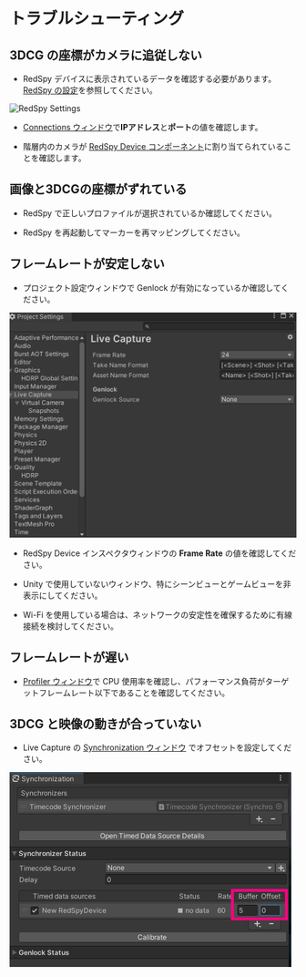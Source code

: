# トラブルシューティング

## 3DCG の座標がカメラに追従しない

- RedSpy デバイスに表示されているデータを確認する必要があります。[RedSpy の設定](getting-started.md#stype-デバイスのセットアップ)を参照してください。

![RedSpy Settings](../images/redspy-settings.png)

- [Connections ウィンドウ](getting-started.md#stype-デバイスを-unity-エディタに接続する)で**IPアドレス**と**ポート**の値を確認します。

- 階層内のカメラが [RedSpy Device コンポーネント](getting-started.md#キャプチャデバイスの作成)に割り当てられていることを確認します。

## 画像と3DCGの座標がずれている

- RedSpy で正しいプロファイルが選択されているか確認してください。

- RedSpy を再起動してマーカーを再マッピングしてください。

## フレームレートが安定しない

- プロジェクト設定ウィンドウで Genlock が有効になっているか確認してください。

![Live capture settings](../images/live-capture-settings.png)

- RedSpy Device インスペクタウィンドウの **Frame Rate** の値を確認してください。

- Unity で使用していないウィンドウ、特にシーンビューとゲームビューを非表示にしてください。

- Wi-Fi を使用している場合は、ネットワークの安定性を確保するために有線接続を検討してください。

## フレームレートが遅い

- [Profiler ウィンドウ](https://docs.unity3d.com/Manual/ProfilerCPU.html)で CPU 使用率を確認し、パフォーマンス負荷がターゲットフレームレート以下であることを確認してください。

## 3DCG と映像の動きが合っていない

-  Live Capture の [Synchronization ウィンドウ](features.md#外部同期) でオフセットを設定してください。

![Synchronization offset](../images/syncronization-offset.png)
